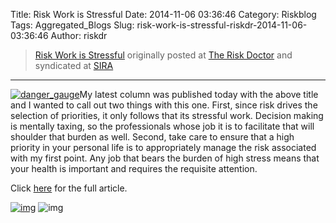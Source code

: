 Title: Risk Work is Stressful
Date: 2014-11-06 03:36:46
Category: Riskblog
Tags: Aggregated_Blogs
Slug: risk-work-is-stressful-riskdr-2014-11-06-03:36:46
Author: riskdr

>[Risk Work is Stressful](http://riskdr.com/2014/11/05/risk-work-is-stressful/) originally posted at [The Risk Doctor](http://riskdr.com) and syndicated at [SIRA](http://societyinforisk.org)
***
[![danger\_gauge](https://riskdr.files.wordpress.com/2014/11/danger_gauge.jpg?w=238&h=183)](https://riskdr.files.wordpress.com/2014/11/danger_gauge.jpg)My latest column was published today with the above title and I wanted to call out two things with this one. First, since risk drives the selection of priorities, it only follows that its stressful work. Decision making is mentally taxing, so the professionals whose job it is to facilitate that will shoulder that burden as well. Second, take care to ensure that a high priority in your personal life is to appropriately manage the risk associated with my first point. Any job that bears the burden of high stress means that your health is important and requires the requisite attention.

Click [here](http://www.isaca.org/About-ISACA/-ISACA-Newsletter/Pages/at-ISACA-Volume-23-5-November-2014.aspx?cid=edmi_1105127&appeal=edmi#2) for the full article.

[![img](/images/blank.png)](#) ![img](http://pixel.wp.com/b.gif?host=riskdr.com&blog=34767047&post=279&subd=riskdr&ref=&feed=1)


